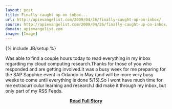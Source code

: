 ```yaml
---
layout: post
title: Finally caught up on inbox...
url: http://apievangelist.com/2009/04/26/finally-caught-up-on-inbox/
source: http://apievangelist.com/2009/04/26/finally-caught-up-on-inbox/
domain: apievangelist.com
image: [Image]
---
```

{% include JB/setup %}<p>Was able to find a couple hours today to read everything in my inbox regarding my cloud computing research.Thanks for those of you who responded and are getting involved.It was a busy week for me preparing for the SAP Sapphire event in Orlando in May (and will be more very busy weeks to come until everything is done 5/15).So I wont have much time for me extracurriculur learning and research.I did make it through my inbox, but only part of my RSS Feeds.</p>
<center><p><a href="http://apievangelist.com/2009/04/26/finally-caught-up-on-inbox/" style='padding:25px; font-sze:18px; font-weight: bold;'>Read Full Story</a></p></center>
